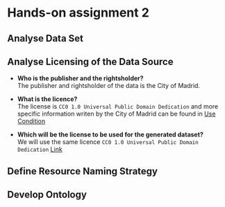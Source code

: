# Hands-on assignment 2  

## Analyse Data Set  

## Analyse Licensing of the Data Source  

- **Who is the publisher and the rightsholder?**  
The publisher and rightsholder of the data is the City of Madrid.  

- **What is the licence?**  
The license is ``CC0 1.0 Universal Public Domain Dedication`` and more specific information writen by the City of Madrid can be found in [Use Condition](https://datos.madrid.es/egob/catalogo/aviso-legal)  

- **Which will be the license to be used for the generated dataset?**  
We will use the same licence ``CC0 1.0 Universal Public Domain Dedication`` [Link](https://creativecommons.org/publicdomain/zero/1.0/deed.en)

## Define Resource Naming Strategy  

## Develop Ontology  
